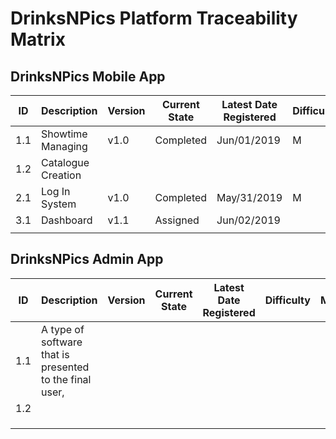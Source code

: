 # DrinksNPics Platform Traceability Matrix

## DrinksNPics Mobile App

| ID | Description | Version | Current State | Latest Date Registered | Difficulty | Manager | Priority |
|-----|----------------------------------------------------------|---------|---------------|------------------------|------------|---------|----------|
| 1.1 | Showtime Managing  | v1.0 | Completed | Jun/01/2019 | M | Correa | H |
| 1.2 | Catalogue Creation |  |  |  |  |  |  |
| 2.1 | Log In System | v1.0 | Completed | May/31/2019 | M | Longoria | H |
| 3.1 | Dashboard | v1.1 | Assigned | Jun/02/2019 |  |  |  |
|  |  |  |  |  |  |  |  |

## DrinksNPics Admin App

| ID | Description | Version | Current State | Latest Date Registered | Difficulty | Manager | Priority |
|-----|----------------------------------------------------------|---------|---------------|------------------------|------------|---------|----------|
| 1.1 | A type of software that is presented to the final user,  |  |  |  |  |  |  |
| 1.2 |  |  |  |  |  |  |  |
|  |  |  |  |  |  |  |  |
|  |  |  |  |  |  |  |  |
|  |  |  |  |  |  |  |  |
